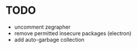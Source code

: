 # TODO
- uncomment zegrapher
- remove permitted insecure packages (electron)
- add auto-garbage collection
